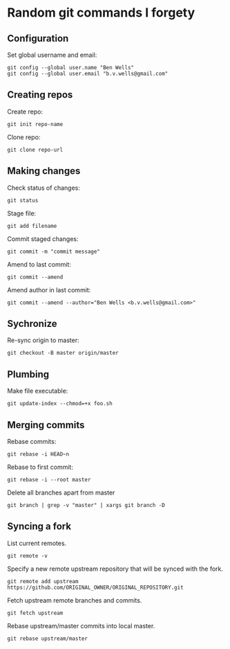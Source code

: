 # Random git commands I forgety

## Configuration

Set global username and email:
```
git config --global user.name "Ben Wells"
git config --global user.email "b.v.wells@gmail.com"
```

## Creating repos

Create repo:
```
git init repo-name
```

Clone repo:

```
git clone repo-url
```

## Making changes

Check status of changes:
```
git status
```

Stage file:
```
git add filename
```

Commit staged changes:
```
git commit -m "commit message"
```

Amend to last commit:
```
git commit --amend
```

Amend author in last commit:
```
git commit --amend --author="Ben Wells <b.v.wells@gmail.com>"
```

## Sychronize

Re-sync origin to master:
```
git checkout -B master origin/master
```

## Plumbing

Make file executable:
```
git update-index --chmod=+x foo.sh
```

## Merging commits

Rebase commits:
```
git rebase -i HEAD~n
```

Rebase to first commit:
```
git rebase -i --root master
```

Delete all branches apart from master
```
git branch | grep -v "master" | xargs git branch -D 
```

## Syncing a fork

List current remotes.
```
git remote -v
```

Specify a new remote upstream repository that will be synced with the fork.
```
git remote add upstream https://github.com/ORIGINAL_OWNER/ORIGINAL_REPOSITORY.git
```

Fetch upstream remote branches and commits.
```
git fetch upstream
```

Rebase upstream/master commits into local master.
```
git rebase upstream/master
```
